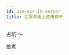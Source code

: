 ```yaml
---
id: use-ssr-in-server
title: 在服务器上使用梯子
---
```


占坑 ～

[参考](https://ry.huaji.store/2020/08/Linux-magic-network/)

##